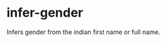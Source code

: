infer-gender
==============================

Infers gender from the indian first name or full name.
